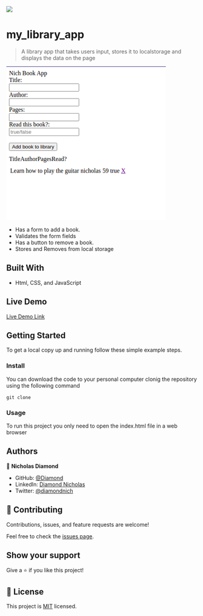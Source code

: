 ![](https://img.shields.io/badge/Microverse-blueviolet)

# my_library_app

> A library app that takes users input, stores it to localstorage and displays the data on the page

![screenshot](./lib.png)

 - Has a form to add a book.
 - Validates the form fields
 - Has a button to remove a book.
 - Stores and Removes from local storage

## Built With

- Html, CSS, and JavaScript

## Live Demo

[Live Demo Link](https://diamond-nicholas.github.io/my_library_app/)

## Getting Started


To get a local copy up and running follow these simple example steps.

### Install

You can download the code to your personal computer clonig the repository using the following command

```
git clone
```

### Usage

To run this project you only need to open the index.html file in a web browser



## Authors

👤 **Nicholas Diamond**

- GitHub: [@Diamond](https://github.com/diamond-nicholas)
- LinkedIn: [Diamond Nicholas](https://www.linkedin.com/in/diamond-nicholas/)
- Twitter: [@diamondnich](https://twitter.com/diamondnich)

## 🤝 Contributing

Contributions, issues, and feature requests are welcome!

Feel free to check the [issues page](https://github.com/diamond-nicholas/my_library_app/issues).

## Show your support

Give a ⭐️ if you like this project!



## 📝 License

This project is [MIT](./LICENSE) licensed.